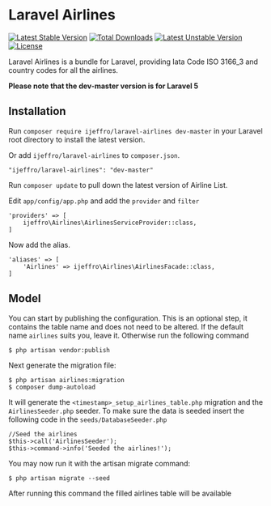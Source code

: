 # Laravel Airlines

[![Latest Stable Version](https://poser.pugx.org/ijeffro/laravel-airlines/v/stable)](https://packagist.org/packages/ijeffro/laravel-airlines)
[![Total Downloads](https://poser.pugx.org/ijeffro/laravel-airlines/downloads)](https://packagist.org/packages/ijeffro/laravel-airlines)
[![Latest Unstable Version](https://poser.pugx.org/ijeffro/laravel-airlines/v/unstable)](https://packagist.org/packages/ijeffro/laravel-airlines)
[![License](https://poser.pugx.org/ijeffro/laravel-airlines/license)](https://packagist.org/packages/ijeffro/laravel-airlines)

Laravel Airlines is a bundle for Laravel, providing Iata Code ISO 3166_3 and country codes for all the airlines.

**Please note that the dev-master version is for Laravel 5**

## Installation

Run `composer require ijeffro/laravel-airlines dev-master` in your Laravel root directory to install the latest version.

Or add `ijeffro/laravel-airlines` to `composer.json`.

    "ijeffro/laravel-airlines": "dev-master"

Run `composer update` to pull down the latest version of Airline List.

Edit `app/config/app.php` and add the `provider` and `filter`

    'providers' => [
        ijeffro\Airlines\AirlinesServiceProvider::class,
    ]

Now add the alias.

    'aliases' => [
        'Airlines' => ijeffro\Airlines\AirlinesFacade::class,
    ]


## Model

You can start by publishing the configuration. This is an optional step, it contains the table name and does not need to be altered. If the default name `airlines` suits you, leave it. Otherwise run the following command

    $ php artisan vendor:publish

Next generate the migration file:

    $ php artisan airlines:migration
    $ composer dump-autoload

It will generate the `<timestamp>_setup_airlines_table.php` migration and the `AirlinesSeeder.php` seeder. To make sure the data is seeded insert the following code in the `seeds/DatabaseSeeder.php`

    //Seed the airlines
    $this->call('AirlinesSeeder');
    $this->command->info('Seeded the airlines!');

You may now run it with the artisan migrate command:

    $ php artisan migrate --seed

After running this command the filled airlines table will be available
